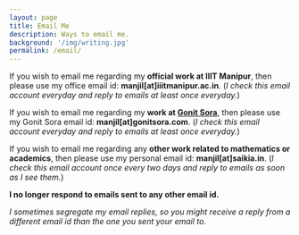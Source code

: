 ```yaml
---
layout: page
title: Email Me
description: Ways to email me.
background: '/img/writing.jpg'
permalink: /email/
---
```


If you wish to email me regarding my **official work at IIIT Manipur**, then please use my office email id: **manjil[at]iiitmanipur.ac.in**. (*I check this email account everyday and reply to emails at least once everyday.*)

If you wish to email me regarding my **work at [Gonit Sora](https://gonitsora.com)**, then please use my Gonit Sora email id: **manjil[at]gonitsora.com**. (*I check this email account everyday and reply to emails at least once everyday.*)

If you wish to email me regarding any **other work related to mathematics or academics**, then please use my personal email id: **manjil[at]saikia.in**. (*I check this email account once every two days and reply to emails as soon as I see them.*)

**I no longer respond to emails sent to any other email id.**

*I sometimes segregate my email replies, so you might receive a reply from a different email id than the one you sent your email to.*
